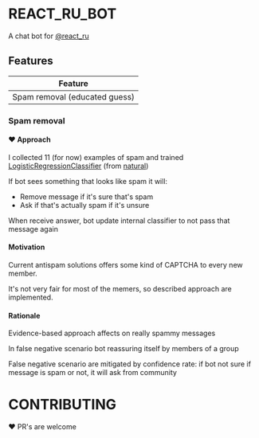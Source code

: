 # REACT_RU_BOT

A chat bot for [@react_ru](tg://@react_ru)

## Features

| Feature                       |
|-------------------------------|
| Spam removal (educated guess) |

### Spam removal

#### ❤️ Approach

I collected 11 (for now) examples of spam and trained [LogisticRegressionClassifier](https://github.com/NaturalNode/natural/blob/master/lib/natural/classifiers/logistic_regression_classifier.js) (from [natural](https://github.com/NaturalNode/natural))

If bot sees something that looks like spam it will:

* Remove message if it's sure that's spam
* Ask if that's actually spam if it's unsure

When receive answer, bot update internal classifier to not pass that message again

#### Motivation

Current antispam solutions offers some kind of CAPTCHA to every new member.

It's not very fair for most of the memers, so described approach are implemented.

#### Rationale

Evidence-based approach affects on really spammy messages

In false negative scenario bot reassuring itself by members of a group

False negative scenario are mitigated by confidence rate: if bot not sure if message is spam or not, it will ask from community

# CONTRIBUTING

❤️ PR's are welcome
